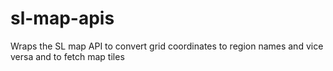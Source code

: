 # sl-map-apis

Wraps the SL map API to convert grid coordinates to region names and vice versa and to fetch map tiles
